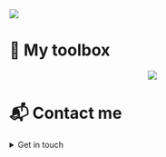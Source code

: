 <a href="https://www.linkedin.com/in/gustavo-gutierrez-9b101b19b/" target="_blank">
  <img src="https://github.com/Gustavo2022003/Gustavo2022003/assets/54781049/f25369f6-0d77-485e-bbeb-0929793a0c90">
</a>

# 🧰  My toolbox
<p align="center">
  <a href="https://skillicons.dev">
    <img src="https://skillicons.dev/icons?i=js,html,css,python,mysql,bootstrap,jquery,git,github,typescript,photoshop,tailwind,java,c,nodejs,express,powershell&perline=8" />
  </a>
</p>


# 📬 Contact me

<details>
  <summary>
    Get in touch
  </summary>

  - gustavo.gutierrez2003@outlook.com
  - [linkedin](https://www.linkedin.com/in/gustavo-gutierrez-319b43285/)
  
</details>
